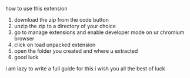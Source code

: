 how to use this extension
1. download the zip from the code button
2. unzip the zip to a directory of your choice
3. go to manage extensions and enable developer mode on ur chromium browser 
4. click on load unpacked extension
5. open the folder you created and where u extracted
6. good luck 

i am lazy to write a full guide for this i wish you all the best of luck